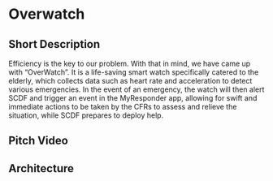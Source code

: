 # Overwatch

## Short Description
Efficiency is the key to our problem. With that in mind, we have came up with “OverWatch”. It is a life-saving smart watch specifically catered to the elderly, which collects data such as heart rate and acceleration to detect various emergencies. In the event of an emergency, the watch will then alert SCDF and trigger an event in the MyResponder app, allowing for swift and immediate actions to be taken by the CFRs to assess and relieve the situation, while SCDF prepares to deploy help. 

## Pitch Video

## Architecture 

